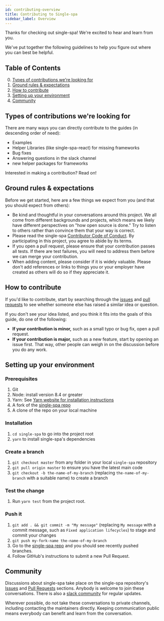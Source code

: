 ```yaml
---
id: contributing-overview
title: Contributing to Single-spa
sidebar_label: Overview
---
```


Thanks for checking out single-spa! We're excited to hear and learn from you.

We've put together the following guidelines to help you figure out where you can best be helpful.

## Table of Contents

0. [Types of contributions we're looking for](#types-of-contributions-were-looking-for)
1. [Ground rules & expectations](#ground-rules-expectations)
2. [How to contribute](#how-to-contribute)
3. [Setting up your environment](#setting-up-your-environment)
4. [Community](#community)

## Types of contributions we're looking for

There are many ways you can directly contribute to the guides (in descending order of need):

- Examples
- Helper Libraries (like single-spa-react) for missing frameworks
- Bug fixes
- Answering questions in the slack channel
- new helper packages for frameworks

Interested in making a contribution? Read on!

## Ground rules & expectations

Before we get started, here are a few things we expect from you (and that you should expect from others):

- Be kind and thoughtful in your conversations around this project. We all come from different backgrounds and projects, which means we likely have different perspectives on "how open source is done." Try to listen to others rather than convince them that your way is correct.
- Please read the single-spa [Contributor Code of Conduct](./CODE_OF_CONDUCT.md). By participating in this project, you agree to abide by its terms.
- If you open a pull request, please ensure that your contribution passes all tests. If there are test failures, you will need to address them before we can merge your contribution.
- When adding content, please consider if it is widely valuable. Please don't add references or links to things you or your employer have created as others will do so if they appreciate it.

## How to contribute

If you'd like to contribute, start by searching through the [issues](https://github.com/single-spa/single-spa/issues) and [pull requests](https://github.com/single-spa/single-spa/pulls) to see whether someone else has raised a similar idea or question.

If you don't see your idea listed, and you think it fits into the goals of this guide, do one of the following:

- **If your contribution is minor,** such as a small typo or bug fix, open a pull request.
- **If your contribution is major,** such as a new feature, start by opening an issue first. That way, other people can weigh in on the discussion before you do any work.

## Setting up your environment

### Prerequisites

1. Git
1. Node: install version 8.4 or greater
1. Yarn: See [Yarn website for installation instructions](https://yarnpkg.com/lang/en/docs/install/)
1. A fork of the [single-spa repo](https://github.com/single-spa/single-spa)
1. A clone of the repo on your local machine

### Installation

1. `cd single-spa` to go into the project root
1. `yarn` to install single-spa's dependencies

### Create a branch

1. `git checkout master` from any folder in your local `single-spa` repository
1. `git pull origin master` to ensure you have the latest main code
1. `git checkout -b the-name-of-my-branch` (replacing `the-name-of-my-branch` with a suitable name) to create a branch

### Test the change

1. Run `yarn test` from the project root.

### Push it

1. `git add . && git commit -m "My message"` (replacing `My message` with a commit message, such as `Fixed application lifecycles`) to stage and commit your changes
1. `git push my-fork-name the-name-of-my-branch`
1. Go to the [single-spa repo](https://github.com/single-spa/single-spa) and you should see recently pushed branches.
1. Follow GitHub's instructions to submit a new Pull Request.

## Community

Discussions about single-spa take place on the single-spa repository's [Issues](https://github.com/single-spa/single-spa/issues) and [Pull Requests](https://github.com/single-spa/single-spa/pulls) sections. Anybody is welcome to join these conversations. There is also a [slack community](https://join.slack.com/t/single-spa/shared_invite/zt-l2iljnpv-pW_o92mMpMR8RWfIOI6pTQ) for regular updates.

Wherever possible, do not take these conversations to private channels, including contacting the maintainers directly. Keeping communication public means everybody can benefit and learn from the conversation.
